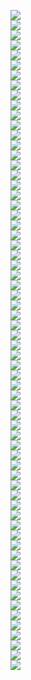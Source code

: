 <img src=lect_2/page0.jpg></br>
<img src=lect_2/page1.jpg></br>
<img src=lect_2/page2.jpg></br>
<img src=lect_2/page3.jpg></br>
<img src=lect_2/page4.jpg></br>
<img src=lect_2/page5.jpg></br>
<img src=lect_2/page6.jpg></br>
<img src=lect_2/page7.jpg></br>
<img src=lect_2/page8.jpg></br>
<img src=lect_2/page9.jpg></br>
<img src=lect_2/page10.jpg></br>
<img src=lect_2/page11.jpg></br>
<img src=lect_2/page12.jpg></br>
<img src=lect_2/page13.jpg></br>
<img src=lect_2/page14.jpg></br>
<img src=lect_2/page15.jpg></br>
<img src=lect_2/page16.jpg></br>
<img src=lect_2/page17.jpg></br>
<img src=lect_2/page18.jpg></br>
<img src=lect_2/page19.jpg></br>
<img src=lect_2/page20.jpg></br>
<img src=lect_2/page21.jpg></br>
<img src=lect_2/page22.jpg></br>
<img src=lect_2/page23.jpg></br>
<img src=lect_2/page24.jpg></br>
<img src=lect_2/page25.jpg></br>
<img src=lect_2/page26.jpg></br>
<img src=lect_2/page27.jpg></br>
<img src=lect_2/page28.jpg></br>
<img src=lect_2/page29.jpg></br>
<img src=lect_2/page30.jpg></br>
<img src=lect_2/page31.jpg></br>
<img src=lect_2/page32.jpg></br>
<img src=lect_2/page33.jpg></br>
<img src=lect_2/page34.jpg></br>
<img src=lect_2/page35.jpg></br>
<img src=lect_2/page36.jpg></br>
<img src=lect_2/page37.jpg></br>
<img src=lect_2/page38.jpg></br>
<img src=lect_2/page39.jpg></br>
<img src=lect_2/page40.jpg></br>
<img src=lect_2/page41.jpg></br>
<img src=lect_2/page42.jpg></br>
<img src=lect_2/page43.jpg></br>
<img src=lect_2/page44.jpg></br>
<img src=lect_2/page45.jpg></br>
<img src=lect_2/page46.jpg></br>
<img src=lect_2/page47.jpg></br>
<img src=lect_2/page48.jpg></br>
<img src=lect_2/page49.jpg></br>
<img src=lect_2/page50.jpg></br>
<img src=lect_2/page51.jpg></br>
<img src=lect_2/page52.jpg></br>
<img src=lect_2/page53.jpg></br>
<img src=lect_2/page54.jpg></br>
<img src=lect_2/page55.jpg></br>
<img src=lect_2/page56.jpg></br>
<img src=lect_2/page57.jpg></br>
<img src=lect_2/page58.jpg></br>
<img src=lect_2/page59.jpg></br>
<img src=lect_2/page60.jpg></br>
<img src=lect_2/page61.jpg></br>
<img src=lect_2/page62.jpg></br>
<img src=lect_2/page63.jpg></br>
<img src=lect_2/page64.jpg></br>
<img src=lect_2/page65.jpg></br>
